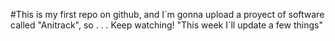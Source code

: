 #This is my first repo on github, and I´m gonna upload a proyect of software called "Anitrack", so . . . Keep watching!
"This week I´ll update a few things"
